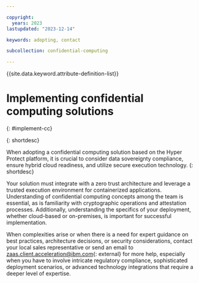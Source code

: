```yaml
---

copyright:
  years: 2023
lastupdated: "2023-12-14"

keywords: adopting, contact

subcollection: confidential-computing

---
```


{{site.data.keyword.attribute-definition-list}}

# Implementing confidential computing solutions
{: #implement-cc}

{: shortdesc}

When adopting a confidential computing solution based on the Hyper Protect platform, it is crucial to consider data sovereignty compliance, ensure hybrid cloud readiness, and utilize secure execution technology. 
{: shortdesc}

Your solution must integrate with a zero trust architecture and leverage a trusted execution environment for containerized applications. Understanding of confidential computing concepts among the team is essential, as is familiarity with cryptographic operations and attestation processes. Additionally, understanding the specifics of your deployment, whether cloud-based or on-premises, is important for successful implementation. 

When complexities arise or when there is a need for expert guidance on best practices, architecture decisions, or security considerations, contact your local sales representative or send an email to [zaas.client.acceleration@ibm.com](mailto:zaas.client.acceleration@ibm.com){: external} for more help, especially when you have to involve intricate regulatory compliance, sophisticated deployment scenarios, or advanced technology integrations that require a deeper level of expertise.



